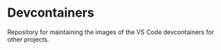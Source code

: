 # Devcontainers

Repository for maintaining the images of the VS Code devcontainers for other projects.
